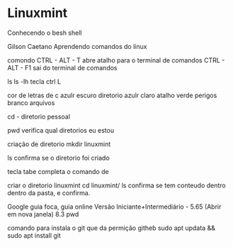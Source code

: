 # Linuxmint
Conhecendo o besh shell

Gilson Caetano Aprendendo  comandos do linux

 comondo
CTRL - ALT - T abre atalho para o terminal de comandos 
CTRL - ALT - F1 sai do terminal de comandos 

ls
ls -lh
tecla ctrl L

cor de letras de c
azulr escuro diretorio 
azulr claro atalho
verde perigos
branco arquivos 
 
cd -
diretorio pessoal

pwd
verifica qual diretorios eu estou

criação de diretorio 
mkdir linuxmint

ls confirma se o diretorio foi criado 

tecla tabe completa o comando de 

criar o diretorio linuxmint
cd linuxmint/ 
ls confirma se tem conteudo dentro dentro da pasta, e confirma.

Google
guia foca, guia online
Versão Iniciante+Intermediário - 5.65 (Abrir em nova janela)
8.3 pwd

comando para instala o git que da permição githeb 
sudo apt updata && sudo apt install git
